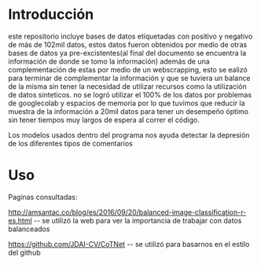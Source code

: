 # Introducción
este repositorio incluye bases de datos etiquetadas con positivo y negativo de más de 102mil datos, estos datos fueron obtenidos por medio de otras bases de datos ya pre-excistentes(al final del documento se encuentra la información de donde se tomo la información) además de una complementación de estas por medio de un webscrapping, esto se ealizó para terminar de complementar la información y que se tuviera un balance de la misma sin tener la necesidad de utilizar recursos como la utilización de datos sinteticos.
no se logró utilizar el 100% de los datos por problemas de googlecolab y espacios de memoria por lo que tuvimos que reducir la muestra de la información a 20mil datos para tener un desempeño óptimo sin tener tiempos muy largos de espera al correr el código.


Los modelos usados dentro del programa nos ayuda detectar la depresión de los diferentes tipos de comentarios

# Uso 




























Paginas consultadas:

http://amsantac.co/blog/es/2016/09/20/balanced-image-classification-r-es.html -- se utilizó la web para ver la importancia de trabajar con datos balanceados

https://github.com/JDAI-CV/CoTNet -- se utilizó para basarnos en el estilo del github

